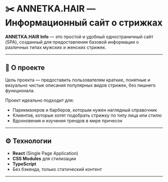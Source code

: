 # ✂️ ANNETKA.HAIR — Информационный сайт о стрижках

**ANNETKA.HAIR Info** — это простой и удобный одностраничный сайт (SPA), созданный для предоставления базовой информации о различных типах мужских и женских стрижек.

---

## 🧾 О проекте

Цель проекта — предоставить пользователям краткие, понятные и визуально чистые описания популярных видов стрижек, без лишнего функционала.

Проект идеально подходит для:

- Парикмахеров и барберов, которым нужен наглядный справочник
- Клиентов, которые хотят подобрать стрижку по типу лица или стилю
- Вдохновения и изучения трендов в мире причесок

---

## ⚙️ Технологии

- **React** (Single Page Application)
- **CSS Modules** для стилизации
- **TypeScript**
- Без бэкенда, только статический контент

---

